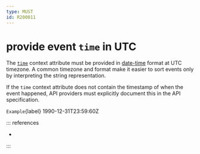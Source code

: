 ```yaml
---
type: MUST
id: R200011
---
```


# provide event `time` in UTC

The [`time`](https://github.com/cloudevents/spec/blob/v1.0.2/cloudevents/spec.md#time) context attribute must be provided in [date-time](https://datatracker.ietf.org/doc/html/rfc3339#section-5.6) format at UTC timezone. A common timezone and format make it easier to sort events only by interpreting the string representation.

If the `time` context attribute does not contain the timestamp of when the event happened, API providers must explicitly document this in the API specification.

`Example`{label} 1990-12-31T23:59:60Z

::: references

- [](@guidelines/r100072)

:::
